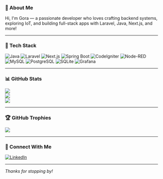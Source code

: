 ### 🚀 About Me
Hi, I'm Gora — a passionate developer who loves crafting backend systems, exploring IoT, and building full-stack apps with Laravel, Java, Next.js, and more!

---

### 🧰 Tech Stack
![Java](https://img.shields.io/badge/Java-ED8B00?style=for-the-badge&logo=java&logoColor=white)
![Laravel](https://img.shields.io/badge/Laravel-F55247?style=for-the-badge&logo=laravel&logoColor=white)
![Next.js](https://img.shields.io/badge/Next.js-000000?style=for-the-badge&logo=nextdotjs&logoColor=white)
![Spring Boot](https://img.shields.io/badge/Spring%20Boot-6DB33F?style=for-the-badge&logo=springboot&logoColor=white)
![CodeIgniter](https://img.shields.io/badge/CodeIgniter-EF4223?style=for-the-badge&logo=codeigniter&logoColor=white)
![Node-RED](https://img.shields.io/badge/Node--RED-B52E31?style=for-the-badge&logo=nodered&logoColor=white)
![MySQL](https://img.shields.io/badge/MySQL-005C84?style=for-the-badge&logo=mysql&logoColor=white)
![PostgreSQL](https://img.shields.io/badge/PostgreSQL-336791?style=for-the-badge&logo=postgresql&logoColor=white)
![SQLite](https://img.shields.io/badge/SQLite-003B57?style=for-the-badge&logo=sqlite&logoColor=white)
![Grafana](https://img.shields.io/badge/Grafana-F46800?style=for-the-badge&logo=grafana&logoColor=white)

---

### 📊 GitHub Stats
![](https://github-readme-streak-stats.herokuapp.com/?user=goraasep&theme=monokai&hide_border=false)<br/>
![](https://github-readme-stats.vercel.app/api/top-langs/?username=goraasep&theme=monokai&hide_border=false&include_all_commits=false&count_private=true&layout=compact)<br/>
![](https://github-readme-stats.vercel.app/api?username=goraasep&show_icons=true&theme=monokai&hide_border=false&count_private=true)

---

### 🏆 GitHub Trophies
![](https://github-profile-trophy.vercel.app/?username=goraasep&theme=radical&no-frame=false&no-bg=true&margin-w=4)

---

### 🔗 Connect With Me
[![LinkedIn](https://img.shields.io/badge/LinkedIn-0077B5?style=for-the-badge&logo=linkedin&logoColor=white)]([https://www.linkedin.com/in/goraasep](https://www.linkedin.com/in/gora-asep-b55271129/))

---

_Thanks for stopping by!_

